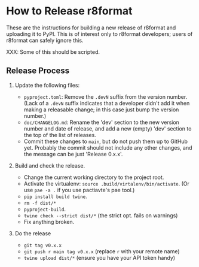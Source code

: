 How to Release r8format
=======================

These are the instructions for building a new release of r8format and
uploading it to PyPI. This is of interest only to r8format developers;
users of r8format can safely ignore this.

XXX: Some of this should be scripted.

Release Process
---------------

1. Update the following files:
   - `pyproject.toml`: Remove the `.devN` suffix from the version number.
     (Lack of a `.devN` suffix indicates that a developer didn't add it
     when making a releasable change; in this case just bump the version
     number.)
   - `doc/CHANGELOG.md`: Rename the 'dev' section to the new version number
     and date of release, and add a new (empty) 'dev' section to the top of
     the list of releases.
   - Commit these changes to `main`, but do not push them up to GitHub yet.
     Probably the commit should not include any other changes, and the
     message can be just 'Release 0.x.x'.

2. Build and check the release.
   - Change the current working directory to the project root.
   - Activate the virtualenv: `source .build/virtalenv/bin/activate`.
     (Or use `pae -a .` if you use pactiavte's pae tool.)
   - `pip install build twine`.
   - `rm -f dist/*`
   - `pyproject-build`.
   - `twine check --strict dist/*`  (the strict opt. fails on warnings)
   - Fix anything broken.

3. Do the release
   - `git tag v0.x.x`
   - `git push r main tag v0.x.x`   (replace `r` with your remote name)
   - `twine upload dist/*`          (ensure you have your API token handy)
